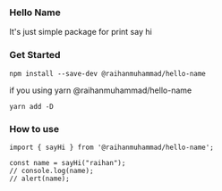 ### Hello Name
It's just simple package for print say hi

### Get Started

```
npm install --save-dev @raihanmuhammad/hello-name
```
if you using yarn @raihanmuhammad/hello-name
```
yarn add -D 
```

### How to use

```
import { sayHi } from '@raihanmuhammad/hello-name';

const name = sayHi("raihan");
// console.log(name);
// alert(name);
```